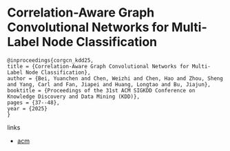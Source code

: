 # Correlation-Aware Graph Convolutional Networks for Multi-Label Node Classification

```
@inproceedings{corgcn_kdd25,
title = {Correlation-Aware Graph Convolutional Networks for Multi-Label Node Classification},
author = {Bei, Yuanchen and Chen, Weizhi and Chen, Hao and Zhou, Sheng and Yang, Carl and Fan, Jiapei and Huang, Longtao and Bu, Jiajun},
booktitle = {Proceedings of the 31st ACM SIGKDD Conference on Knowledge Discovery and Data Mining (KDD)},
pages = {37--48},
year = {2025}
}
```

links
- [acm](https://dl.acm.org/doi/10.1145/3690624.3709197)

